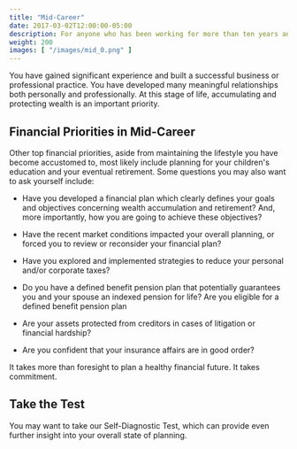 ```yaml
---
title: "Mid-Career"
date: 2017-03-02T12:00:00-05:00
description: For anyone who has been working for more than ten years and has a stable income.
weight: 200
images: [ "/images/mid_0.png" ]
---
```

You have gained significant experience and built a successful business or professional practice. You have developed many meaningful relationships both personally and professionally. At this stage of life, accumulating and protecting wealth is an important priority.

## Financial Priorities in Mid-Career

Other top financial priorities, aside from maintaining the lifestyle you have become accustomed to, most likely include planning for your children's education and your eventual retirement. Some questions you may also want to ask yourself include:

- Have you developed a financial plan which clearly defines your goals and objectives concerning wealth accumulation and retirement? And, more importantly, how you are going to achieve these objectives?

- Have the recent market conditions impacted your overall planning, or forced you to review or reconsider your financial plan?

- Have you explored and implemented strategies to reduce your personal and/or corporate taxes?

- Do you have a defined benefit pension plan that potentially guarantees you and your spouse an indexed pension for life? Are you eligible for a defined benefit pension plan

- Are your assets protected from creditors in cases of litigation or financial hardship?

- Are you confident that your insurance affairs are in good order?

It takes more than foresight to plan a healthy financial future. It takes commitment.

## Take the Test

You may want to take our Self-Diagnostic Test, which can provide even further insight into your overall state of planning.
